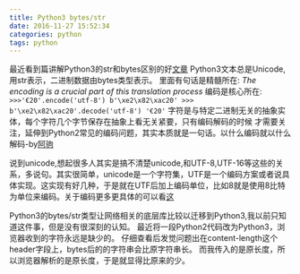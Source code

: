 ```yaml
---
title: Python3 bytes/str
date: 2016-11-27 15:52:34
categories: python
tags: python
---
```

最近看到篇讲解Python3的str和bytes区别的好[文章](http://eli.thegreenplace.net/2012/01/30/the-bytesstr-dichotomy-in-python-3)
Python3文本总是Unicode,用str表示，二进制数据由bytes类型表示。
里面有句话是精髓所在: *The encoding is a crucial part of this translation process*
编码是核心所在:
    ```
    >>>'€20'.encode('utf-8')
    b'\xe2\x82\xac20'
    >>> b'\xe2\x82\xac20'.decode('utf-8')
    '€20'
    ```
字符是与特定二进制无关的抽象实体，每个字符几个字节保存在抽象上看无关紧要，只有编码解码的时候
才需要关注，延伸到Python2常见的编码问题，其实本质就是一句话。以什么编码就以什么解码-by[阿驹](http://aju.space/2015/11/10/Python-character-encoding-explained.html)


说到unicode,想起很多人其实是搞不清楚unicode,和UTF-8,UTF-16等这些的关系，多说句。其实很简单，unicode是一个字符集，UTF是一个编码方案或者说具体实现。这实现有好几种，于是就在UTF后加上编码单位，比如8就是使用8比特为单位来编码。关于编码更多更具体的可以看[这](http://aju.space/2015/11/10/Python-character-encoding-explained.html)

Python3的bytes/str类型让网络相关的底层库比较以迁移到Python3,我以前只知道这件事，但是没有很深刻的认知。
最近将一段Python2代码改为Python3，浏览器收到的字符永远是缺少的。
仔细查看后发觉问题出在content-length这个header字段上，bytes后的的字符串会比原字符串长。
而我传入的是原长度，所以浏览器解析的是原长度，于是就显得比原来的少。
